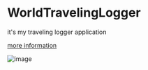 # WorldTravelingLogger
it's my traveling logger application

[more information](https://github.com/yomai-hiyashidewa/WorldTravelingLogger/wiki)

![image](https://github.com/user-attachments/assets/e34f64ee-bd5f-4a34-9ded-d9057d1ed739)

